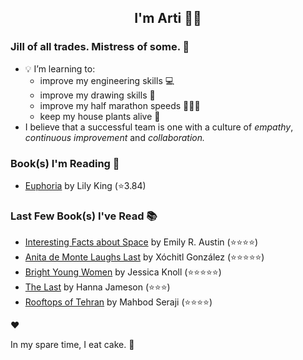 <div align="center">
  
  ## I'm Arti 👋🏽
  
</div>
  
### Jill of all trades. Mistress of some. 👑

- 💡 I’m learning to:
  - improve my engineering skills 💻
  - improve my drawing skills 🎨
  - improve my half marathon speeds 🏃🏽‍♀️
  - keep my house plants alive 🌱
- I believe that a successful team is one with a culture of _empathy_, _continuous improvement_ and _collaboration._


### Book(s) I'm Reading 📖
<!-- GOODREADS-LIST:START -->
- [Euphoria](https://www.goodreads.com/review/show/7150728808?utm_medium=api&utm_source=rss) by Lily King (⭐️3.84)
<!-- GOODREADS-LIST:END -->

### Last Few Book(s) I've Read 📚
<!-- GOODREADS-READ-LIST:START -->
- [Interesting Facts about Space](https://www.goodreads.com/review/show/6224650517?utm_medium=api&utm_source=rss) by Emily R. Austin (⭐⭐⭐⭐)
- [Anita de Monte Laughs Last](https://www.goodreads.com/review/show/7122995800?utm_medium=api&utm_source=rss) by Xóchitl González (⭐⭐⭐⭐⭐)
- [Bright Young Women](https://www.goodreads.com/review/show/6224635011?utm_medium=api&utm_source=rss) by Jessica Knoll (⭐⭐⭐⭐⭐)
- [The Last](https://www.goodreads.com/review/show/7056402898?utm_medium=api&utm_source=rss) by Hanna Jameson (⭐⭐⭐)
- [Rooftops of Tehran](https://www.goodreads.com/review/show/1213335601?utm_medium=api&utm_source=rss) by Mahbod Seraji (⭐⭐⭐⭐)
<!-- GOODREADS-READ-LIST:END -->
❤️

In my spare time, I eat cake. 🍰
